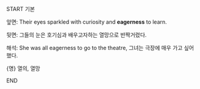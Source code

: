 START
기본

앞면:
Their eyes sparkled with curiosity and **eagerness** to learn. 

뒷면:
그들의 눈은 호기심과 배우고자하는 열망으로 반짝거렸다.

해석:
She was all eagerness to go to the theatre, 
그녀는 극장에 매우 가고 싶어 했다.

{명} 열의, 열망
<!--ID: 1742803237214-->
END

